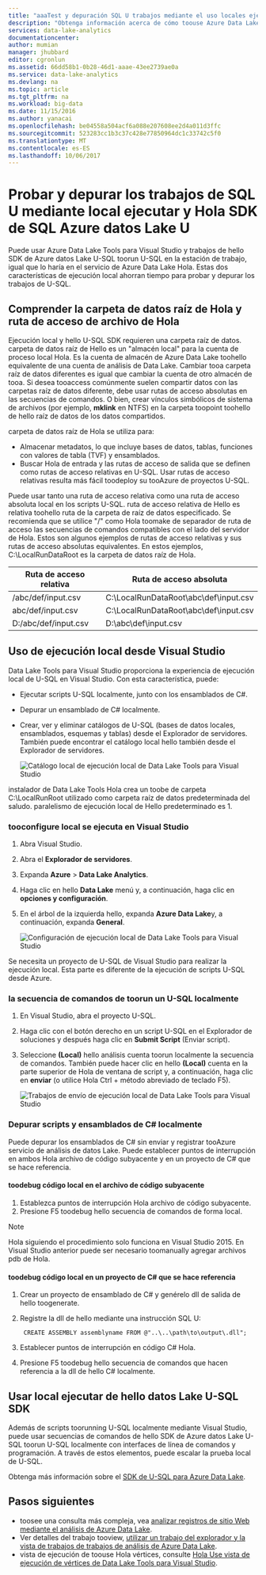 ```yaml
---
title: "aaaTest y depuración SQL U trabajos mediante el uso locales ejecutar y Hola SDK de Azure datos Lake U-SQL | Documentos de Microsoft"
description: "Obtenga información acerca de cómo toouse Azure Data Lake Tools para Visual Studio y tootest del SDK de SQL Azure datos Lake U hello y depuración SQL U trabajos en la estación de trabajo local."
services: data-lake-analytics
documentationcenter: 
author: mumian
manager: jhubbard
editor: cgronlun
ms.assetid: 66dd58b1-0b28-46d1-aaae-43ee2739ae0a
ms.service: data-lake-analytics
ms.devlang: na
ms.topic: article
ms.tgt_pltfrm: na
ms.workload: big-data
ms.date: 11/15/2016
ms.author: yanacai
ms.openlocfilehash: be04558a504acf6a088e207608ee2d4a011d3ffc
ms.sourcegitcommit: 523283cc1b3c37c428e77850964dc1c33742c5f0
ms.translationtype: MT
ms.contentlocale: es-ES
ms.lasthandoff: 10/06/2017
---
```

# <a name="test-and-debug-u-sql-jobs-by-using-local-run-and-hello-azure-data-lake-u-sql-sdk"></a>Probar y depurar los trabajos de SQL U mediante local ejecutar y Hola SDK de SQL Azure datos Lake U

Puede usar Azure Data Lake Tools para Visual Studio y trabajos de hello SDK de Azure datos Lake U-SQL toorun U-SQL en la estación de trabajo, igual que lo haría en el servicio de Azure Data Lake Hola. Estas dos características de ejecución local ahorran tiempo para probar y depurar los trabajos de U-SQL.

## <a name="understand-hello-data-root-folder-and-hello-file-path"></a>Comprender la carpeta de datos raíz de Hola y ruta de acceso de archivo de Hola

Ejecución local y hello U-SQL SDK requieren una carpeta raíz de datos. carpeta de datos raíz de Hello es un "almacén local" para la cuenta de proceso local Hola. Es la cuenta de almacén de Azure Data Lake toohello equivalente de una cuenta de análisis de Data Lake. Cambiar tooa carpeta raíz de datos diferentes es igual que cambiar la cuenta de otro almacén de tooa. Si desea tooaccess comúnmente suelen compartir datos con las carpetas raíz de datos diferente, debe usar rutas de acceso absolutas en las secuencias de comandos. O bien, crear vínculos simbólicos de sistema de archivos (por ejemplo, **mklink** en NTFS) en la carpeta toopoint toohello de hello raíz de datos de los datos compartidos.

carpeta de datos raíz de Hola se utiliza para:

- Almacenar metadatos, lo que incluye bases de datos, tablas, funciones con valores de tabla (TVF) y ensamblados.
- Buscar Hola de entrada y las rutas de acceso de salida que se definen como rutas de acceso relativas en U-SQL. Usar rutas de acceso relativas resulta más fácil toodeploy su tooAzure de proyectos U-SQL.

Puede usar tanto una ruta de acceso relativa como una ruta de acceso absoluta local en los scripts U-SQL. ruta de acceso relativa de Hello es relativa toohello ruta de la carpeta de raíz de datos especificado. Se recomienda que se utilice "/" como Hola toomake de separador de ruta de acceso las secuencias de comandos compatibles con el lado del servidor de Hola. Estos son algunos ejemplos de rutas de acceso relativas y sus rutas de acceso absolutas equivalentes. En estos ejemplos, C:\LocalRunDataRoot es la carpeta de datos raíz de Hola.

|Ruta de acceso relativa|Ruta de acceso absoluta|
|-------------|-------------|
|/abc/def/input.csv |C:\LocalRunDataRoot\abc\def\input.csv|
|abc/def/input.csv  |C:\LocalRunDataRoot\abc\def\input.csv|
|D:/abc/def/input.csv |D:\abc\def\input.csv|

## <a name="use-local-run-from-visual-studio"></a>Uso de ejecución local desde Visual Studio

Data Lake Tools para Visual Studio proporciona la experiencia de ejecución local de U-SQL en Visual Studio. Con esta característica, puede:

- Ejecutar scripts U-SQL localmente, junto con los ensamblados de C#.
- Depurar un ensamblado de C# localmente.
- Crear, ver y eliminar catálogos de U-SQL (bases de datos locales, ensamblados, esquemas y tablas) desde el Explorador de servidores. También puede encontrar el catálogo local hello también desde el Explorador de servidores.

    ![Catálogo local de ejecución local de Data Lake Tools para Visual Studio](./media/data-lake-analytics-data-lake-tools-local-run/data-lake-tools-for-visual-studio-local-run-local-catalog.png)

instalador de Data Lake Tools Hola crea un toobe de carpeta C:\LocalRunRoot utilizado como carpeta raíz de datos predeterminada del saludo. paralelismo de ejecución local de Hello predeterminado es 1.

### <a name="tooconfigure-local-run-in-visual-studio"></a>tooconfigure local se ejecuta en Visual Studio

1. Abra Visual Studio.
2. Abra el **Explorador de servidores**.
3. Expanda **Azure** > **Data Lake Analytics**.
4. Haga clic en hello **Data Lake** menú y, a continuación, haga clic en **opciones y configuración**.
5. En el árbol de la izquierda hello, expanda **Azure Data Lake**y, a continuación, expanda **General**.

    ![Configuración de ejecución local de Data Lake Tools para Visual Studio](./media/data-lake-analytics-data-lake-tools-local-run/data-lake-tools-for-visual-studio-local-run-configure.png)

Se necesita un proyecto de U-SQL de Visual Studio para realizar la ejecución local. Esta parte es diferente de la ejecución de scripts U-SQL desde Azure.

### <a name="toorun-a-u-sql-script-locally"></a>la secuencia de comandos de toorun un U-SQL localmente
1. En Visual Studio, abra el proyecto U-SQL.   
2. Haga clic con el botón derecho en un script U-SQL en el Explorador de soluciones y después haga clic en **Submit Script** (Enviar script).
3. Seleccione **(Local)** hello análisis cuenta toorun localmente la secuencia de comandos.
También puede hacer clic en hello **(Local)** cuenta en la parte superior de Hola de ventana de script y, a continuación, haga clic en **enviar** (o utilice Hola Ctrl + método abreviado de teclado F5).

    ![Trabajos de envío de ejecución local de Data Lake Tools para Visual Studio](./media/data-lake-analytics-data-lake-tools-local-run/data-lake-tools-for-visual-studio-local-run-submit-job.png)

### <a name="debug-scripts-and-c-assemblies-locally"></a>Depurar scripts y ensamblados de C# localmente

Puede depurar los ensamblados de C# sin enviar y registrar tooAzure servicio de análisis de datos Lake. Puede establecer puntos de interrupción en ambos Hola archivo de código subyacente y en un proyecto de C# que se hace referencia.

#### <a name="toodebug-local-code-in-code-behind-file"></a>toodebug código local en el archivo de código subyacente

1. Establezca puntos de interrupción Hola archivo de código subyacente.
2. Presione F5 toodebug hello secuencia de comandos de forma local.

> [!NOTE]
   > Hola siguiendo el procedimiento solo funciona en Visual Studio 2015. En Visual Studio anterior puede ser necesario toomanually agregar archivos pdb de Hola.  
   >
   >

#### <a name="toodebug-local-code-in-a-referenced-c-project"></a>toodebug código local en un proyecto de C# que se hace referencia

1. Crear un proyecto de ensamblado de C# y genérelo dll de salida de hello toogenerate.
2. Registre la dll de hello mediante una instrucción SQL U:

        CREATE ASSEMBLY assemblyname FROM @"..\..\path\to\output\.dll";
        
3. Establecer puntos de interrupción en código C# Hola.
4. Presione F5 toodebug hello secuencia de comandos que hacen referencia a la dll de hello C# localmente.

## <a name="use-local-run-from-hello-data-lake-u-sql-sdk"></a>Usar local ejecutar de hello datos Lake U-SQL SDK

Además de scripts toorunning U-SQL localmente mediante Visual Studio, puede usar secuencias de comandos de hello SDK de Azure datos Lake U-SQL toorun U-SQL localmente con interfaces de línea de comandos y programación. A través de estos elementos, puede escalar la prueba local de U-SQL.

Obtenga más información sobre el [SDK de U-SQL para Azure Data Lake](data-lake-analytics-u-sql-sdk.md).


## <a name="next-steps"></a>Pasos siguientes

* toosee una consulta más compleja, vea [analizar registros de sitio Web mediante el análisis de Azure Data Lake](data-lake-analytics-analyze-weblogs.md).
* Ver detalles del trabajo tooview, [utilizar un trabajo del explorador y la vista de trabajos de trabajos de análisis de Azure Data Lake](data-lake-analytics-data-lake-tools-view-jobs.md).
* vista de ejecución de toouse Hola vértices, consulte [Hola Use vista de ejecución de vértices de Data Lake Tools para Visual Studio](data-lake-analytics-data-lake-tools-use-vertex-execution-view.md).
